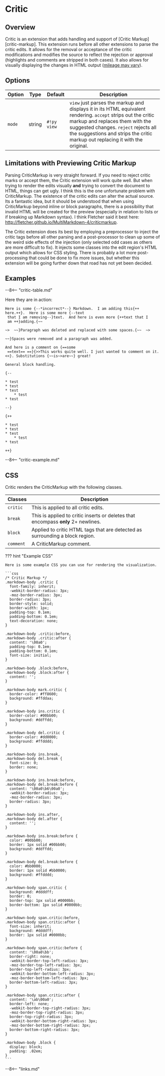 # Critic

## Overview

Critic is an extension that adds handling and support of [Critic Markup][critic-markup].  This extension runs before all other extensions to parse the critic edits.  It allows for the removal or acceptance of the critic modifications and modifies the source to reflect the rejection or approval (highlights and comments are stripped in both cases).  It also allows for visually displaying the changes in HTML output ([mileage may vary](#limitations-with-previewing-critic-markup)).

## Options

Option    | Type   | Default     | Description
--------- |------- | ----------- | -----------
`mode`    | string | `#!py view` | `view` just parses the markup and displays it in its HTML equivalent rendering.  `accept` strips out the critic markup and replaces them with the suggested changes.  `reject` rejects all the suggestions and strips the critic markup out replacing it with the original.

## Limitations with Previewing Critic Markup

Parsing CriticMarkup is very straight forward.  If you need to reject critic marks or accept them, the Critic extension will work quite well.  But when trying to render the edits visually **and** trying to convert the document to HTML, things can get ugly.  I think this is the one unfortunate problem with CriticMarkup.  The existence of the critic edits can alter the actual source.  Its a fantastic idea, but it should be understood that when using CriticMarkup beyond inline or block paragraphs, there is a possibility that invalid HTML will be created for the preview (especially in relation to lists or if breaking up Markdown syntax).  I think Fletcher said it best here: http://fletcher.github.io/MultiMarkdown-4/criticmarkup.

The Critic extension does its best by employing a preprocessor to inject the critic tags before all other parsing and a post-processor to clean up some of the weird side effects of the injection (only selected odd cases as others are more difficult to fix).  It injects some classes into the edit region's HTML output which allows for CSS styling.  There is probably a lot more post-processing that could be done to fix more issues, but whether this extension will be going further down that road has not yet been decided.

## Examples

--8<-- "critic-table.md"

Here they are in action:

```critic-markup
Here is some {--*incorrect*--} Markdown.  I am adding this{++ here.++}.  Here is some more {--text
 that I am removing--}text.  And here is even more {++text that I 
 am ++}adding.{~~

~>  ~~}Paragraph was deleted and replaced with some spaces.{~~  ~>

~~}Spaces were removed and a paragraph was added.

And here is a comment on {==some
 ==text== ==}{>>This works quite well. I just wanted to comment on it.<<}. Substitutions {~~is~>are~~} great!

General block handling.

{--

* test
* test
* test
    * test
* test

--}

{++

* test
* test
* test
    * test
* test

++}
```

--8<-- "critic-example.md"

## CSS

Critic renders the CriticMarkup with the following classes.

Classes   | Description
--------- |------------
`critic`  | This is applied to all critic edits.
`break`   | This is applied to critic inserts or deletes that encompass **only** 2+ newlines.
`block`   | Applied to critic HTML tags that are detected as surrounding a block region.
`comment` | A CriticMarkup comment.

??? hint "Example CSS"

    Here is some example CSS you can use for rendering the visualization.

    ```css
    /* Critic Markup */
    .markdown-body .critic {
      font-family: inherit;
      -webkit-border-radius: 3px;
      -moz-border-radius: 3px;
      border-radius: 3px;
      border-style: solid;
      border-width: 1px;
      padding-top: 0.1em;
      padding-bottom: 0.1em;
      text-decoration: none;
    }

    .markdown-body .critic:before,
    .markdown-body .critic:after {
      content: '\00a0';
      padding-top: 0.1em;
      padding-bottom: 0.1em;
      font-size: initial;
    }

    .markdown-body .block:before,
    .markdown-body .block:after {
      content: '';
    }

    .markdown-body mark.critic {
      border-color: #ff8600;
      background: #ffddaa;
    }

    .markdown-body ins.critic {
      border-color: #00bb00;
      background: #ddffdd;
    }

    .markdown-body del.critic {
      border-color: #dd0000;
      background: #ffdddd;
    }

    .markdown-body ins.break,
    .markdown-body del.break {
      font-size: 0;
      border: none;
    }

    .markdown-body ins.break:before,
    .markdown-body del.break:before {
      content: '\00a0\b6\00a0';
      -webkit-border-radius: 3px;
      -moz-border-radius: 3px;
      border-radius: 3px;
    }

    .markdown-body ins.after,
    .markdown-body del.after {
      content: '';
    }

    .markdown-body ins.break:before {
      color: #00bb00;
      border: 1px solid #00bb00;
      background: #ddffdd;
    }

    .markdown-body del.break:before {
      color: #bb0000;
      border: 1px solid #bb0000;
      background: #ffdddd;
    }

    .markdown-body span.critic {
      background: #ddddff;
      border: 0;
      border-top: 1px solid #0000bb;
      border-bottom: 1px solid #0000bb;
    }

    .markdown-body span.critic:before,
    .markdown-body span.critic:after {
      font-size: inherit;
      background: #ddddff;
      border: 1px solid #0000bb;
    }

    .markdown-body span.critic:before {
      content: '\00a0\bb';
      border-right: none;
      -webkit-border-top-left-radius: 3px;
      -moz-border-top-left-radius: 3px;
      border-top-left-radius: 3px;
      -webkit-border-bottom-left-radius: 3px;
      -moz-border-bottom-left-radius: 3px;
      border-bottom-left-radius: 3px;
    }

    .markdown-body span.critic:after {
      content: '\ab\00a0';
      border-left: none;
      -webkit-border-top-right-radius: 3px;
      -moz-border-top-right-radius: 3px;
      border-top-right-radius: 3px;
      -webkit-border-bottom-right-radius: 3px;
      -moz-border-bottom-right-radius: 3px;
      border-bottom-right-radius: 3px;
    }

    .markdown-body .block {
      display: block;
      padding: .02em;
    }
    ```

--8<-- "links.md"
